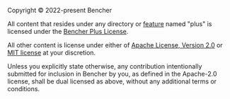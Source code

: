 Copyright © 2022-present Bencher

All content that resides under any directory or [feature](https://doc.rust-lang.org/cargo/reference/features.html) named "plus" is licensed under the [Bencher Plus License](license/LICENSE-PLUS).

All other content is license under either of [Apache License, Version 2.0](license/LICENSE-APACHE) or [MIT license](license/LICENSE-MIT) at your discretion.

Unless you explicitly state otherwise, any contribution intentionally submitted for inclusion in Bencher by you, as defined in the Apache-2.0 license, shall be dual licensed as above, without any additional terms or conditions.
